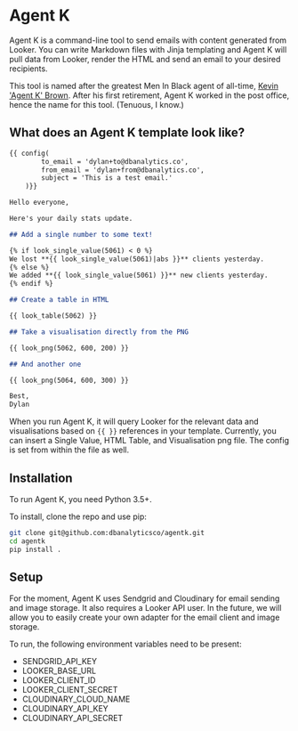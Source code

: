 # Agent K

Agent K is a command-line tool to send emails with content generated from Looker. You can write Markdown files with Jinja templating and Agent K will pull data from Looker, render the HTML and send an email to your desired recipients. 

This tool is named after the greatest Men In Black agent of all-time, [Kevin 'Agent K' Brown](https://en.wikipedia.org/wiki/Agent_K). After his first retirement, Agent K worked in the post office, hence the name for this tool. (Tenuous, I know.)  

## What does an Agent K template look like?

```markdown
{{ config(
		to_email = 'dylan+to@dbanalytics.co',
		from_email = 'dylan+from@dbanalytics.co',
		subject = 'This is a test email.'
	)}}

Hello everyone, 

Here's your daily stats update.

## Add a single number to some text!

{% if look_single_value(5061) < 0 %}
We lost **{{ look_single_value(5061)|abs }}** clients yesterday.
{% else %}
We added **{{ look_single_value(5061) }}** new clients yesterday.
{% endif %}

## Create a table in HTML

{{ look_table(5062) }}

## Take a visualisation directly from the PNG

{{ look_png(5062, 600, 200) }}

## And another one

{{ look_png(5064, 600, 300) }}

Best,
Dylan
```

When you run Agent K, it will query Looker for the relevant data and visualisations based on `{{ }}` references in your template. Currently, you can insert a Single Value, HTML Table, and Visualisation png file. The config is set from within the file as well.

## Installation

To run Agent K, you need Python 3.5+.

To install, clone the repo and use pip:

```bash
git clone git@github.com:dbanalyticsco/agentk.git
cd agentk
pip install .
```

## Setup

For the moment, Agent K uses Sendgrid and Cloudinary for email sending and image storage. It also requires a Looker API user. In the future, we will allow you to easily create your own adapter for the email client and image storage.

To run, the following environment variables need to be present:

* SENDGRID_API_KEY
* LOOKER_BASE_URL
* LOOKER_CLIENT_ID
* LOOKER_CLIENT_SECRET
* CLOUDINARY_CLOUD_NAME
* CLOUDINARY_API_KEY
* CLOUDINARY_API_SECRET



